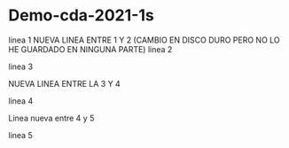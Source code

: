 # Demo-cda-2021-1s

linea 1
NUEVA LINEA ENTRE 1 Y 2 (CAMBIO EN DISCO DURO PERO NO LO HE GUARDADO EN NINGUNA PARTE)
linea 2

linea 3

NUEVA LINEA ENTRE LA 3 Y 4

linea 4

Linea nueva entre 4 y 5

linea 5
